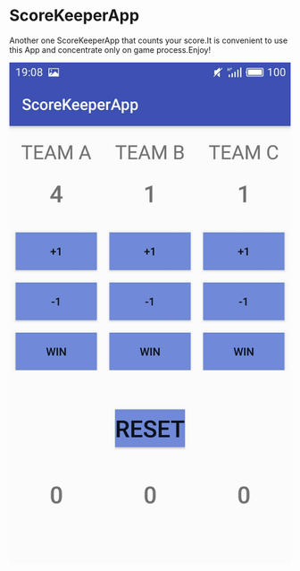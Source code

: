 # ScoreKeeperApp
Another one ScoreKeeperApp that counts your score.It is convenient to use this App and concentrate only on game process.Enjoy!


![Screenshot](ScorApp1.jpg)

